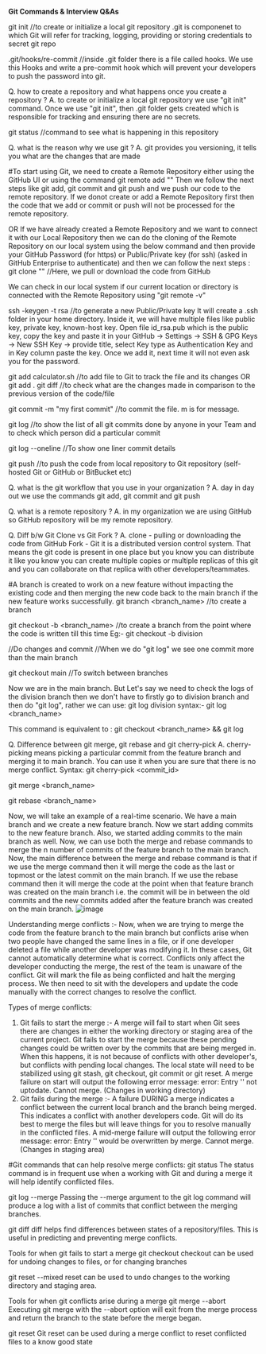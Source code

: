 **Git Commands & Interview Q&As**

git init         //to create or initialize a local git repository
.git is componenet to which Git will refer for tracking, logging, providing or storing credentials to secret git repo

.git/hooks/re-commit           //inside .git folder there is a file called hooks. We use this Hooks and write a pre-commit hook which will prevent your developers to push the password into git.

Q. how to create a repository and what happens once you create a repository ?
A. to create or initialize a local git repository we use "git init" command. Once we use "git init", then .git folder gets created which is responsible for tracking and ensuring there are no secrets.

git status        //command to see what is happening in this repository

Q. what is the reason why we use git ?
A. git provides you versioning, it tells you what are the changes that are made

#To start using Git, we need to create a Remote Repository either using the GitHub UI or using the command 
git remote add "<repository URL>"
Then we follow the next steps like git add, git commit and git push and we push our code to the remote repository. If we donot create or add a Remote Repository first then the code that we add or commit or push will not be processed for the remote repository.

OR If we have already created a Remote Repository and we want to connect it with our Local Repository then we can do the cloning of the Remote Repository on our local system using the below command and then provide your GitHub Password (for https) or Public/Private key (for ssh) (asked in GitHub Enterprise to authenticate) and then we can follow the next steps :
git clone "<https or ssh URL>"        //Here, we pull or download the code from GitHub

We can check in our local system if our current location or directory is connected with the Remote Repository using "git remote -v"

ssh -keygen -t rsa         //to generate a new Public/Private key
It will create a .ssh folder in your home directory. Inside it, we will have multiple files like public key, private key, known-host key. Open file id_rsa.pub which is the public key, copy the key and paste it in your GitHub -> Settings -> SSH & GPG Keys -> New SSH Key -> provide title, select Key type as Authentication Key and in Key column paste the key. Once we add it, next time it will not even ask you for the password.  

git add calculator.sh           //to add file to Git to track the file and its changes
OR     git add .
git diff         //to check what are the changes made in comparison to the previous version of the code/file

git commit -m "my first commit"           //to commit the file. m is for message.

git log           //to show the list of all git commits done by anyone in your Team and to check which person did a particular commit

git log --oneline         //To show one liner commit details

git push           //to push the code from local repository to Git repository (self-hosted Git or GitHub or BitBucket etc) 

Q. what is the git workflow that you use in your organization ?
A. day in day out we use the commands git add, git commit and git push 

Q. what is a remote repository ?
A. in my organization we are using GitHub so GitHub repository will be my remote repository.

Q. Diff b/w Git Clone vs Git Fork ?
A. clone - pulling or downloading the code from GitHub
Fork - Git it is a distributed version control system. That means the git code is present in one place but you know you can distribute it like you know you can create multiple copies or multiple replicas of this git and you can collaborate on that replica with other developers/teammates.

#A branch is created to work on a new feature without impacting the existing code and then merging the new code back to the main branch if the new feature works successfully.
git branch <branch_name>       //to create a branch

git checkout -b <branch_name>          //to create a branch from the point where the code is written till this time
Eg:- git checkout -b division

//Do changes and commit 
//When we do "git log" we see one commit more than the main branch 

git checkout main         //To switch between branches 

Now we are in the main branch. But Let's say we need to check the logs of the division branch then we don't have to firstly go to division branch and then do "git log", rather we can use:
git log division 
syntax:- git log <branch_name>

This command is equivalent to :
git checkout <branch_name> && git log

Q. Difference between git merge, git rebase and git cherry-pick
A.  cherry-picking means picking a particular commit from the feature branch and merging it to main branch. You can use it when you are sure that there is no merge conflict.
Syntax: git cherry-pick <commit_id>

git merge <branch_name>

git rebase <branch_name>

Now, we will take an example of a real-time scenario. We have a main branch and we create a new feature branch. Now we start adding commits to the new feature branch. Also, we started adding commits to the main branch as well. Now, we can use both the merge and rebase commands to merge the n number of commits of the feature branch to the main branch. 
Now, the main difference between the merge and rebase command is that if we use the merge command then it will merge the code as the last or topmost or the latest commit on the main branch. 
If we use the rebase command then it will merge the code at the point when that feature branch was created on the main branch i.e. the commit will be in between the old commits and the new commits added after the feature branch was created on the main branch.
![image](https://github.com/user-attachments/assets/9ddca357-246d-494d-b4db-5a2a11e02769)


Understanding merge conflicts :- 
Now, when we are trying to merge the code from the feature branch to the main branch but conflicts arise when two people have changed the same lines in a file, or if one developer deleted a file while another developer was modifying it. In these cases, Git cannot automatically determine what is correct. Conflicts only affect the developer conducting the merge, the rest of the team is unaware of the conflict. Git will mark the file as being conflicted and halt the merging process. We then need to sit with the developers and update the code manually with the correct changes to resolve the conflict.

Types of merge conflicts:
1) Git fails to start the merge :- A merge will fail to start when Git sees there are changes in either the working directory or staging area of the current project. Git fails to start the merge because these pending changes could be written over by the commits that are being merged in. When this happens, it is not because of conflicts with other developer's, but conflicts with pending local changes. The local state will need to be stabilized using git stash, git checkout, git commit or git reset. A merge failure on start will output the following error message: 
error: Entry '<fileName>' not uptodate. Cannot merge. (Changes in working directory)
2) Git fails during the merge :- A failure DURING a merge indicates a conflict between the current local branch and the branch being merged. This indicates a conflict with another developers code. Git will do its best to merge the files but will leave things for you to resolve manually in the conflicted files. A mid-merge failure will output the following error message:
error: Entry '<fileName>' would be overwritten by merge. Cannot merge. (Changes in staging area)


#Git commands that can help resolve merge conflicts:
git status
The status command is in frequent use when a working with Git and during a merge it will help identify conflicted files.

git log --merge
Passing the --merge argument to the git log command will produce a log with a list of commits that conflict between the merging branches.

git diff
diff helps find differences between states of a repository/files. This is useful in predicting and preventing merge conflicts.

Tools for when git fails to start a merge
git checkout
checkout can be used for undoing changes to files, or for changing branches

git reset --mixed
reset can be used to undo changes to the working directory and staging area.

Tools for when git conflicts arise during a merge
git merge --abort
Executing git merge with the --abort option will exit from the merge process and return the branch to the state before the merge began.

git reset
Git reset can be used during a merge conflict to reset conflicted files to a know good state



